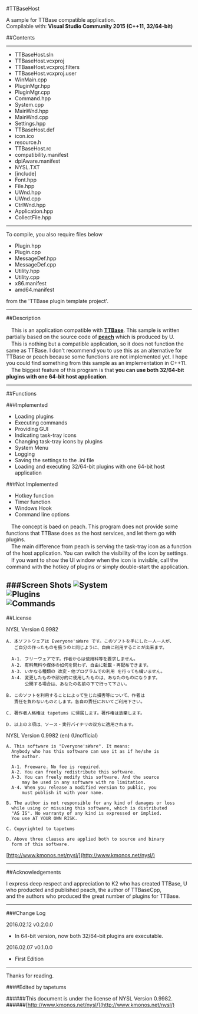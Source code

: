 #TTBaseHost

A sample for TTBase compatible application.  
Compilable with: **Visual Studio Community 2015 (C++11, 32/64-bit)**

##Contents

---

- TTBaseHost.sln
- TTBaseHost.vcxproj
- TTBaseHost.vcxproj.filters
- TTBaseHost.vcxproj.user
- WinMain.cpp
- PluginMgr.hpp
- PluginMgr.cpp
- Command.hpp
- System.cpp
- MainWnd.hpp
- MainWnd.cpp
- Settings.hpp
- TTBaseHost.def
- icon.ico
- resource.h
- TTBaseHost.rc
- compatibility.manifest
- dpiAware.manifest
- NYSL.TXT
- [include]
 - Font.hpp
 - File.hpp
 - UWnd.hpp
 - UWnd.cpp
 - CtrlWnd.hpp
 - Application.hpp
 - CollectFile.hpp 

---

To compile, you also require files below

- Plugin.hpp
- Plugin.cpp
- MessageDef.hpp
- MessageDef.cpp
- Utility.hpp
- Utility.cpp
- x86.manifest
- amd64.manifest

from the 'TTBase plugin template project'.

---

##Description

　This is an application compatible with [**TTBase**](https://osdn.jp/projects/ttbase/). This sample is written partially based on the source code of [**peach**](http://white2.php.xdomain.jp/?page_id=27) which is produced by U.  
　This is nothing but a compatible application, so it does not function the same as TTBase. I don't recommend you to use this as an alternative for TTBase or peach because some functions are not implemented yet. I hope you could find something from this sample as an implementation in C++11.  
　The biggest feature of this program is that **you can use both 32/64-bit plugins with one 64-bit host application**.

---

##Functions

###Implemented
- Loading plugins
- Executing commands
- Providing GUI
- Indicating task-tray icons
- Changing task-tray icons by plugins
- System Menu
- Logging
- Saving the settings to the .ini file
- Loading and executing 32/64-bit plugins with one 64-bit host application

###Not Implemented
- Hotkey function
- Timer function
- Windows Hook
- Command line options

　The concept is baed on peach. This program does not provide some functions that TTBase does as the host services, and let them go with plugins.  
　The main difference from peach is serving the task-tray icon as a function of the host application. You can switch the visibility of the icon by settings.  
　If you want to show the UI window when the icon is invisible, call the command with the hotkey of plugins or simply double-start the application.

###Screen Shots
![System](./ss/System.png)  
![Plugins](./ss/Plugins.png)  
![Commands](./ss/Commands.png)  
---

##License

NYSL Version 0.9982
```
A. 本ソフトウェアは Everyone'sWare です。このソフトを手にした一人一人が、
   ご自分の作ったものを扱うのと同じように、自由に利用することが出来ます。

  A-1. フリーウェアです。作者からは使用料等を要求しません。
  A-2. 有料無料や媒体の如何を問わず、自由に転載・再配布できます。
  A-3. いかなる種類の 改変・他プログラムでの利用 を行っても構いません。
  A-4. 変更したものや部分的に使用したものは、あなたのものになります。
       公開する場合は、あなたの名前の下で行って下さい。

B. このソフトを利用することによって生じた損害等について、作者は
   責任を負わないものとします。各自の責任においてご利用下さい。

C. 著作者人格権は tapetums に帰属します。著作権は放棄します。

D. 以上の３項は、ソース・実行バイナリの双方に適用されます。
```

NYSL Version 0.9982 (en) (Unofficial)
```
A. This software is "Everyone'sWare". It means:
  Anybody who has this software can use it as if he/she is
  the author.

  A-1. Freeware. No fee is required.
  A-2. You can freely redistribute this software.
  A-3. You can freely modify this software. And the source
      may be used in any software with no limitation.
  A-4. When you release a modified version to public, you
      must publish it with your name.

B. The author is not responsible for any kind of damages or loss
  while using or misusing this software, which is distributed
  "AS IS". No warranty of any kind is expressed or implied.
  You use AT YOUR OWN RISK.

C. Copyrighted to tapetums

D. Above three clauses are applied both to source and binary
  form of this software.
```

[http://www.kmonos.net/nysl/](http://www.kmonos.net/nysl/)

---

##Acknowledgements

I express deep respect and appreciation to K2 who has created TTBase, U who producted and published peach, the author of TTBaseCpp,  
and the authors who produced the great number of plugins for TTBase.

---

###Change  Log

2016.02.12 v0.2.0.0
- In 64-bit version, now both 32/64-bit plugins are executable.

2016.02.07  v0.1.0.0
- First Edition

---

Thanks for reading.

####Edited by
tapetums

######This document is under the license of NYSL Version 0.9982.  
######[http://www.kmonos.net/nysl/](http://www.kmonos.net/nysl/)

